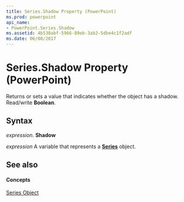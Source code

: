 ```yaml
---
title: Series.Shadow Property (PowerPoint)
ms.prod: powerpoint
api_name:
- PowerPoint.Series.Shadow
ms.assetid: 4b530abf-5966-89eb-3ab2-5dbe4c1f2adf
ms.date: 06/08/2017
---
```



# Series.Shadow Property (PowerPoint)

Returns or sets a value that indicates whether the object has a shadow. Read/write **Boolean**.


## Syntax

 _expression_. **Shadow**

 _expression_ A variable that represents a **[Series](series-object-powerpoint.md)** object.


## See also


#### Concepts


[Series Object](series-object-powerpoint.md)

